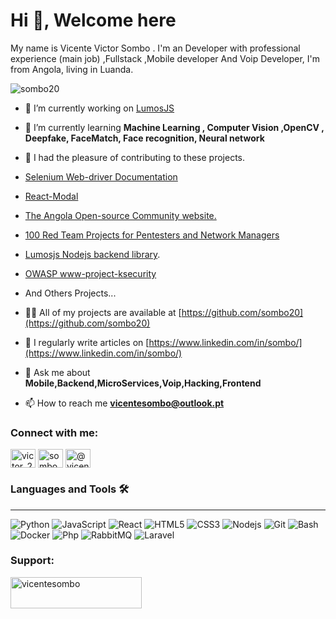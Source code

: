 # Hi 👋, Welcome here 

My name is Vicente Victor Sombo . I'm an Developer with professional experience (main job) ,Fullstack ,Mobile developer And Voip Developer, I'm from Angola, living in Luanda.


<p align="left"> <img src="https://komarev.com/ghpvc/?username=sombo20&label=Profile%20views&color=0e75b6&style=flat" alt="sombo20" /> </p>

- 🔭 I’m currently working on [LumosJS](https://lumosdoc.vercel.app/)

- 🌱 I’m currently learning **Machine Learning , Computer Vision ,OpenCV , Deepfake, FaceMatch, Face recognition, Neural network**

- 👯 I had the pleasure of contributing to these projects.
- [Selenium Web-driver Documentation](https://github.com/SeleniumHQ/seleniumhq.github.io)
- [React-Modal](https://github.com/netojose/react-modal)
- [The Angola Open-source Community website.](https://github.com/angolaosc/aosc.social)
- [100 Red Team Projects for Pentesters and Network Managers](https://github.com/kurogai/100-redteam-projects)
- [Lumosjs Nodejs backend library](https://github.com/lumosjs/lumos).
- [OWASP www-project-ksecurity](https://github.com/OWASP/www-project-ksecurity)
- And Others Projects...

- 👨‍💻 All of my projects are available at [https://github.com/sombo20](https://github.com/sombo20)

- 📝 I regularly write articles on [https://www.linkedin.com/in/sombo/](https://www.linkedin.com/in/sombo/)

- 💬 Ask me about **Mobile,Backend,MicroServices,Voip,Hacking,Frontend**

- 📫 How to reach me **vicentesombo@outlook.pt**

<h3 align="left">Connect with me:</h3>
<p align="left">
<a href="https://twitter.com/victor_2079" target="blank"><img align="center" src="https://raw.githubusercontent.com/rahuldkjain/github-profile-readme-generator/master/src/images/icons/Social/twitter.svg" alt="victor_2079" height="30" width="40" /></a>
<a href="https://linkedin.com/in/sombo" target="blank"><img align="center" src="https://raw.githubusercontent.com/rahuldkjain/github-profile-readme-generator/master/src/images/icons/Social/linked-in-alt.svg" alt="sombo" height="30" width="40" /></a>
<a href="https://medium.com/@vicentevictorsombo643" target="blank"><img align="center" src="https://raw.githubusercontent.com/rahuldkjain/github-profile-readme-generator/master/src/images/icons/Social/medium.svg" alt="@vicentevictorsombo643" height="30" width="40" /></a>
</p>


### Languages and Tools 🛠 
---
![Python](http://img.shields.io/badge/-Python-3776AB?style=flat-square&logo=python&logoColor=ffffff)
![JavaScript](https://img.shields.io/badge/-JavaScript-%23F7DF1C?style=flat-square&logo=javascript&logoColor=000000&labelColor=%23F7DF1C&color=%23FFCE5A)
![React](https://img.shields.io/badge/-React-61DAFB?style=flat-square&logo=react&logoColor=ffffff)
![HTML5](https://img.shields.io/badge/-HTML5-%23E44D27?style=flat-square&logo=html5&logoColor=ffffff)
![CSS3](https://img.shields.io/badge/-CSS3-%231572B6?style=flat-square&logo=css3)
![Nodejs](https://img.shields.io/badge/-Nodejs-339933?style=flat-square&logo=Node.js&logoColor=ffffff)
![Git](https://img.shields.io/badge/-Git-%23F05032?style=flat-square&logo=git&logoColor=%23ffffff)
![Bash](http://img.shields.io/badge/-Bash-5391FE?style=flat-square&logo=Bash&logoColor=ffffff)
![Docker](http://img.shields.io/badge/-docker-5391FE?style=flat-square&logo=docker&logoColor=ffffff)
![Php](http://img.shields.io/badge/-php-5391FE?style=flat-square&logo=php&logoColor=ffffff)
![RabbitMQ](http://img.shields.io/badge/-RabbitMQ-5391FE?style=flat-square&logo=RabbitMQ&logoColor=ffffff)
![Laravel](http://img.shields.io/badge/-Laravel-5391FE?style=flat-square&logo=Laravel&logoColor=ffffff)

<h3 align="left">Support:</h3>
<p><a href="https://www.buymeacoffee.com/vicentesombo"> <img align="left" src="https://cdn.buymeacoffee.com/buttons/v2/default-yellow.png" height="50" width="210" alt="vicentesombo" /></a></p><br><br>
